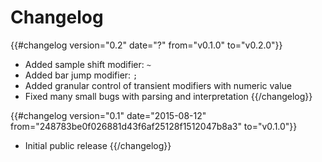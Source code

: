 # Changelog

{{#changelog version="0.2" date="?" from="v0.1.0" to="v0.2.0"}}
- Added sample shift modifier: ```~```
- Added bar jump modifier: ```;```
- Added granular control of transient modifiers with numeric value
- Fixed many small bugs with parsing and interpretation
{{/changelog}}

{{#changelog version="0.1" date="2015-08-12" from="248783be0f026881d43f6af25128f1512047b8a3" to="v0.1.0"}}
- Initial public release
{{/changelog}}
